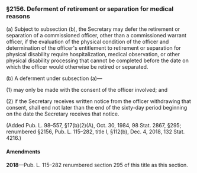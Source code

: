 ### §2156. Deferment of retirement or separation for medical reasons ###

(a) Subject to subsection (b), the Secretary may defer the retirement or separation of a commissioned officer, other than a commissioned warrant officer, if the evaluation of the physical condition of the officer and determination of the officer's entitlement to retirement or separation for physical disability require hospitalization, medical observation, or other physical disability processing that cannot be completed before the date on which the officer would otherwise be retired or separated.

(b) A deferment under subsection (a)—

(1) may only be made with the consent of the officer involved; and

(2) if the Secretary receives written notice from the officer withdrawing that consent, shall end not later than the end of the sixty-day period beginning on the date the Secretary receives that notice.

(Added Pub. L. 98–557, §17(b)(2)(A), Oct. 30, 1984, 98 Stat. 2867, §295; renumbered §2156, Pub. L. 115–282, title I, §112(b), Dec. 4, 2018, 132 Stat. 4216.)

#### Amendments ####

**2018**—Pub. L. 115–282 renumbered section 295 of this title as this section.